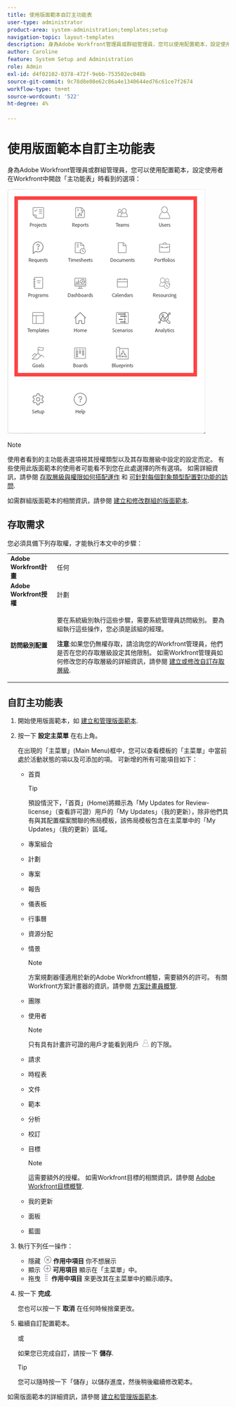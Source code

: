 ```yaml
---
title: 使用版面範本自訂主功能表
user-type: administrator
product-area: system-administration;templates;setup
navigation-topic: layout-templates
description: 身為Adobe Workfront管理員或群組管理員，您可以使用配置範本，設定使用者在Workfront中開啟「主功能表」時看到的選項。
author: Caroline
feature: System Setup and Administration
role: Admin
exl-id: d4f02102-0378-472f-9ebb-753502ec048b
source-git-commit: 9c78d8e08e62c86a4e1340644ed76c61ce7f2674
workflow-type: tm+mt
source-wordcount: '522'
ht-degree: 4%

---
```


# 使用版面範本自訂主功能表

身為Adobe Workfront管理員或群組管理員，您可以使用配置範本，設定使用者在Workfront中開啟「主功能表」時看到的選項：

![主菜單選項](assets/main-menu-with-blueprints-no-branding.png)

>[!NOTE]
>
>使用者看到的主功能表選項視其授權類型以及其存取層級中設定的設定而定。 有些使用此版面範本的使用者可能看不到您在此處選擇的所有選項。 如需詳細資訊，請參閱 [存取層級與權限如何搭配運作](../../../administration-and-setup/add-users/access-levels-and-object-permissions/how-access-levels-permissions-work-together.md) 和 [可針對每個對象類型配置對功能的訪問](../../../administration-and-setup/add-users/access-levels-and-object-permissions/configurable-functionality-in-each-access-level-by-object-type.md).

如需群組版面範本的相關資訊，請參閱 [建立和修改群組的版面範本](../../../administration-and-setup/manage-groups/work-with-group-objects/create-and-modify-a-groups-layout-templates.md).

## 存取需求

您必須具備下列存取權，才能執行本文中的步驟：

<table style="table-layout:auto"> 
 <col> 
 <col> 
 <tbody> 
  <tr> 
   <td role="rowheader"><strong>Adobe Workfront計畫</strong></td> 
   <td>任何</td> 
  </tr> 
  <tr> 
   <td role="rowheader"><strong>Adobe Workfront授權</strong></td> 
   <td>計劃</td> 
  </tr> 
  <tr> 
   <td role="rowheader"><strong>訪問級別配置</strong></td> 
   <td> <p>要在系統級別執行這些步驟，需要系統管理員訪問級別。
要為組執行這些操作，您必須是該組的經理。</p> <p><b>注意</b>:如果您仍無權存取，請洽詢您的Workfront管理員，他們是否在您的存取層級設定其他限制。 如需Workfront管理員如何修改您的存取層級的詳細資訊，請參閱 <a href="../../../administration-and-setup/add-users/configure-and-grant-access/create-modify-access-levels.md" class="MCXref xref">建立或修改自訂存取層級</a>.</p> </td> 
  </tr> 
 </tbody> 
</table>

## 自訂主功能表

1. 開始使用版面範本，如 [建立和管理版面範本](../../../administration-and-setup/customize-workfront/use-layout-templates/create-and-manage-layout-templates.md).
1. 按一下 **設定主菜單** 在右上角。

   在出現的「主菜單」(Main Menu)框中，您可以查看模板的「主菜單」中當前處於活動狀態的項以及可添加的項。 可新增的所有可能項目如下：

   * 首頁

      >[!TIP]
      >
      >預設情況下，「首頁」(Home)將顯示為「My Updates for Review-license」（查看許可證）用戶的「My Updates」（我的更新），除非他們具有與其配置檔案關聯的佈局模板，該佈局模板包含在主菜單中的「My Updates」（我的更新）區域。

   * 專案組合
   * 計劃
   * 專案
   * 報告
   * 儀表板
   * 行事曆
   * 資源分配
   * 情景

      >[!NOTE]
      >
      >方案規劃器僅適用於新的Adobe Workfront體驗，需要額外的許可。 有關Workfront方案計畫器的資訊，請參閱 [方案計畫員概覽](../../../scenario-planner/scenario-planner-overview.md).

   * 團隊
   * 使用者

      >[!NOTE]
      >
      >只有具有計畫許可證的用戶才能看到用戶 ![](assets/users-icon-in-main-menu.png) 的下限。

   * 請求
   * 時程表
   * 文件
   * 範本
   * 分析
   * 校訂
   * 目標

      >[!NOTE]
      >
      >這需要額外的授權。 如需Workfront目標的相關資訊，請參閱 [Adobe Workfront目標概覽](../../../workfront-goals/goal-management/wf-goals-overview.md).

   * 我的更新
   * 面板
   * 藍圖

1. 執行下列任一操作：

   * 隱藏 ![](assets/remove-icon---x-in-circle.png) **作用中項目** 你不想展示
   * 顯示 ![](assets/add-icon-plus-in-circle.png) **可用項目** 顯示在「主菜單」中。
   * 拖曳 ![](assets/move-icon---dots.png) **作用中項目** 來更改其在主菜單中的顯示順序。

1. 按一下 **完成**.

   您也可以按一下 **取消** 在任何時候捨棄更改。

1. 繼續自訂配置範本。

   或

   如果您已完成自訂，請按一下 **儲存**.

   >[!TIP]
   >
   >您可以隨時按一下「儲存」以儲存進度，然後稍後繼續修改範本。

如需版面範本的詳細資訊，請參閱 [建立和管理版面範本](../../../administration-and-setup/customize-workfront/use-layout-templates/create-and-manage-layout-templates.md).
